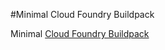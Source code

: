 #Minimal Cloud Foundry Buildpack

Minimal [Cloud Foundry Buildpack](https://github.com/cloudfoundry-community/cf-docs-contrib/wiki/Buildpacks)


